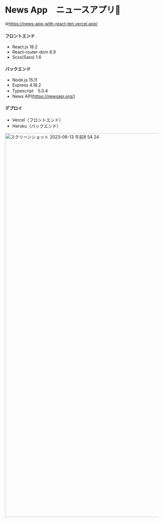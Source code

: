 # News App　ニュースアプリ📰
🌐https://news-app-with-react-ten.vercel.app/

#### フロントエンド
- React.js 18.2
- React-router-dom 6.9
- Scss(Sass) 1.6

#### バックエンド
- Node.js 15.11
- Express 4.18.2
- Typescript　5.0.4
- News API(https://newsapi.org/)
 

#### デプロイ
- Vercel（フロントエンド）
- Heroku（バックエンド）

<img width="1265" alt="スクリーンショット 2023-06-13 午前8 54 24" src="https://github.com/michiru-dev/News-App-with-React/assets/105535906/17430177-00af-41b3-8c1d-5de5039fd915">

